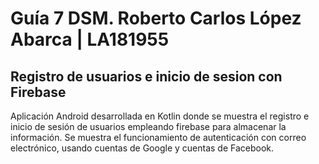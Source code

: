 # Guía 7 DSM. Roberto Carlos López Abarca | LA181955
## Registro de usuarios e inicio de sesion con Firebase

Aplicación Android desarrollada en Kotlin donde se muestra el registro e inicio de sesión de usuarios empleando firebase
para almacenar la información. Se muestra el funcionamiento de autenticación con correo electrónico, usando cuentas de Google y cuentas de Facebook.